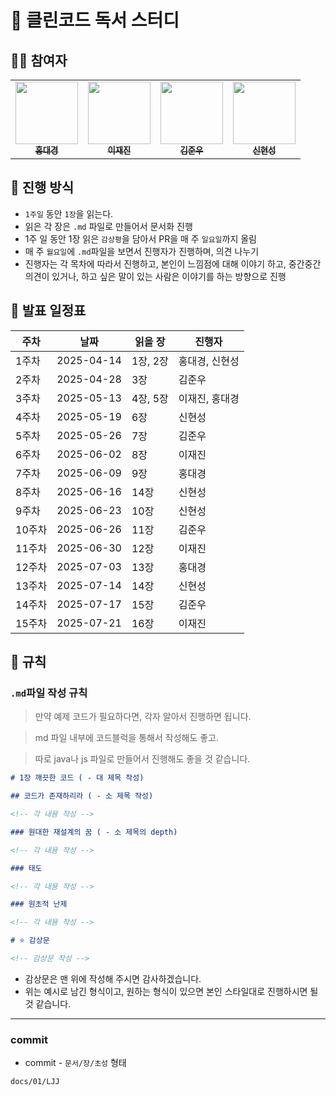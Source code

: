 # 📘 클린코드 독서 스터디

## 🙇‍♂️ 참여자

 <table>
    <tr>
      <td align="center"><a href="https://github.com/dg1418"><img src="https://github.com/dg1418.png" width="100px;" height="100px"; alt=""/><br /><sub><b>홍대경</b></sub></a><br />
      <td align="center"><a href="https://github.com/zzzRYT"><img src="https://github.com/zzzRYT.png" width="100px;" height="100px;" alt=""/><br /><sub><b>이재진</b></sub></a>
      <td align="center"><a href="https://github.com/cyoure"><img src="https://github.com/cyoure.png" width="100px;" height="100px;" alt=""/><br /><sub><b>김준우</b></sub></a>
      <td align="center"><a href="https://github.com/bluetree7878"><img src="https://github.com/bluetree7878.png" width="100px;" height="100px;" alt=""/><br /><sub><b>신현성</b></sub></a>
    </tr>
  </table>

## 🚩 진행 방식

- `1주일` 동안 `1장`을 읽는다.
- 읽은 각 장은 `.md` 파일로 만들어서 문서화 진행
- 1주 일 동안 1장 읽은 `감상평`을 담아서 PR을 매 주 `일요일`까지 올림
- 매 주 `월요일`에 `.md`파일을 보면서 진행자가 진행하며, 의견 나누기
- 진행자는 각 목차에 따라서 진행하고, 본인이 느낌점에 대해 이야기 하고, 중간중간 의견이 있거나, 하고 싶은 말이 있는 사람은 이야기를 하는 방향으로 진행

## 📅 발표 일정표

| 주차   | 날짜       | 읽을 장  | 진행자         |
| ------ | ---------- | -------- | -------------- |
| 1주차  | 2025-04-14 | 1장, 2장 | 홍대경, 신현성 |
| 2주차  | 2025-04-28 | 3장      | 김준우         |
| 3주차  | 2025-05-13 | 4장, 5장 | 이재진, 홍대경 |
| 4주차  | 2025-05-19 | 6장      | 신현성         |
| 5주차  | 2025-05-26 | 7장      | 김준우         |
| 6주차  | 2025-06-02 | 8장      | 이재진         |
| 7주차  | 2025-06-09 | 9장      | 홍대경         |
| 8주차  | 2025-06-16 | 14장     | 신현성         |
| 9주차  | 2025-06-23 | 10장     | 신현성         |
| 10주차 | 2025-06-26 | 11장     | 김준우         |
| 11주차 | 2025-06-30 | 12장     | 이재진         |
| 12주차 | 2025-07-03 | 13장     | 홍대경         |
| 13주차 | 2025-07-14 | 14장     | 신현성         |
| 14주차 | 2025-07-17 | 15장     | 김준우         |
| 15주차 | 2025-07-21 | 16장     | 이재진         |

## 📌 규칙

### `.md`파일 작성 규칙

> 만약 예제 코드가 필요하다면, 각자 알아서 진행하면 됩니다.

> md 파일 내부에 코드블럭을 통해서 작성해도 좋고.

> 따로 java나 js 파일로 만들어서 진행해도 좋을 것 같습니다.

```md
# 1장 깨끗한 코드 ( - 대 제목 작성)

## 코드가 존재하리라 ( - 소 제목 작성)

<!-- 각 내용 작성 -->

### 원대한 재설계의 꿈 ( - 소 제목의 depth)

<!-- 각 내용 작성 -->

### 태도

<!-- 각 내용 작성 -->

### 원초적 난제

<!-- 각 내용 작성 -->

# ⭐ 감상문

<!-- 감상문 작성 -->
```

- 감상문은 맨 위에 작성해 주시면 감사하겠습니다.
- 위는 예시로 남긴 형식이고, 원하는 형식이 있으면 본인 스타일대로 진행하시면 될 것 같습니다.

---

### commit

- commit - `문서/장/초성` 형태

```
docs/01/LJJ
```
